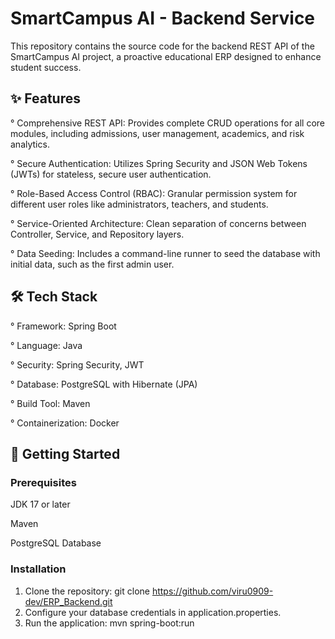 # SmartCampus AI - Backend Service

This repository contains the source code for the backend REST API of the SmartCampus AI project, a proactive educational ERP designed to enhance student success.

## ✨ Features

° Comprehensive REST API: Provides complete CRUD operations for all core modules, including admissions, user management, academics, and risk analytics.

° Secure Authentication: Utilizes Spring Security and JSON Web Tokens (JWTs) for stateless, secure user authentication.

° Role-Based Access Control (RBAC): Granular permission system for different user roles like administrators, teachers, and students.

° Service-Oriented Architecture: Clean separation of concerns between Controller, Service, and Repository layers.

° Data Seeding: Includes a command-line runner to seed the database with initial data, such as the first admin user.

## 🛠️ Tech Stack

° Framework: Spring Boot

° Language: Java

° Security: Spring Security, JWT

° Database: PostgreSQL with Hibernate (JPA)

° Build Tool: Maven

° Containerization: Docker

## 🚀 Getting Started

### Prerequisites

JDK 17 or later

Maven

PostgreSQL Database

### Installation
1. Clone the repository:
git clone https://github.com/viru0909-dev/ERP_Backend.git
2. Configure your database credentials in application.properties.
3. Run the application:
mvn spring-boot:run

